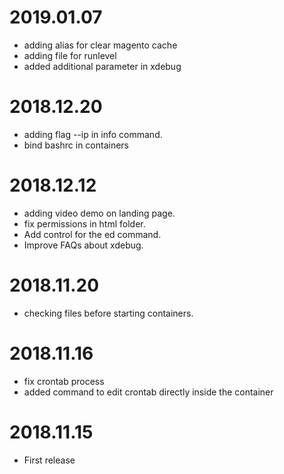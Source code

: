 2019.01.07
=============
* adding alias for clear magento cache
* adding file for runlevel
* added additional parameter in xdebug

2018.12.20
=============
* adding flag --ip in info command.
* bind bashrc in containers

2018.12.12
=============
* adding video demo on landing page.
* fix permissions in html folder.
* Add control for the ed command.
* Improve FAQs about xdebug.

2018.11.20
=============
* checking files before starting containers.

2018.11.16
=============
* fix crontab process
* added command to edit crontab directly inside the container

2018.11.15
=============
* First release